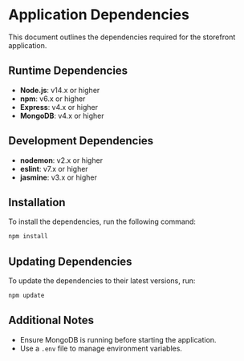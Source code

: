 # Application Dependencies

This document outlines the dependencies required for the storefront application.

## Runtime Dependencies

- **Node.js**: v14.x or higher
- **npm**: v6.x or higher
- **Express**: v4.x or higher
- **MongoDB**: v4.x or higher

## Development Dependencies

- **nodemon**: v2.x or higher
- **eslint**: v7.x or higher
- **jasmine**: v3.x or higher

## Installation

To install the dependencies, run the following command:

```bash
npm install
```

## Updating Dependencies

To update the dependencies to their latest versions, run:

```bash
npm update
```

## Additional Notes

- Ensure MongoDB is running before starting the application.
- Use a `.env` file to manage environment variables.
